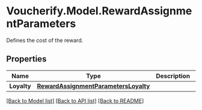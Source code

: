 # Voucherify.Model.RewardAssignmentParameters
Defines the cost of the reward.

## Properties

Name | Type | Description | Notes
------------ | ------------- | ------------- | -------------
**Loyalty** | [**RewardAssignmentParametersLoyalty**](RewardAssignmentParametersLoyalty.md) |  | [optional] 

[[Back to Model list]](../README.md#documentation-for-models) [[Back to API list]](../README.md#documentation-for-api-endpoints) [[Back to README]](../README.md)

